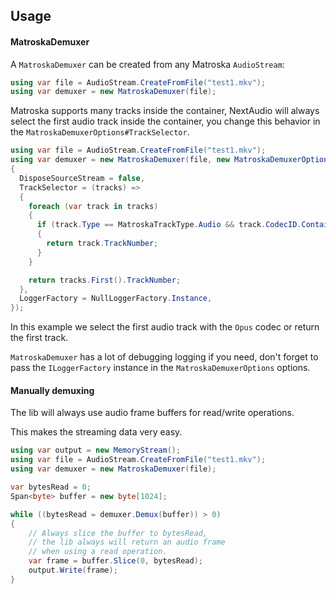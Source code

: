## Usage
#### MatroskaDemuxer
A `MatroskaDemuxer` can be created from any Matroska `AudioStream`:

```csharp
using var file = AudioStream.CreateFromFile("test1.mkv");
using var demuxer = new MatroskaDemuxer(file);
```

Matroska supports many tracks inside the container, NextAudio will always select the first audio track inside the container, you change this behavior in the `MatroskaDemuxerOptions#TrackSelector`.

```csharp
using var file = AudioStream.CreateFromFile("test1.mkv");
using var demuxer = new MatroskaDemuxer(file, new MatroskaDemuxerOptions()
{
  DisposeSourceStream = false,
  TrackSelector = (tracks) =>
  {
    foreach (var track in tracks)
    {
      if (track.Type == MatroskaTrackType.Audio && track.CodecID.Contains("OPUS"))
      {
        return track.TrackNumber;
      }
    }

    return tracks.First().TrackNumber;
  },
  LoggerFactory = NullLoggerFactory.Instance,
});
```

In this example we select the first audio track with the `Opus` codec or return the first track.

`MatroskaDemuxer` has a lot of debugging logging if you need, don't forget to pass the `ILoggerFactory` instance in the `MatroskaDemuxerOptions` options.

#### Manually demuxing
The lib will always use audio frame buffers for read/write operations.

This makes the streaming data very easy.
```csharp
using var output = new MemoryStream();
using var file = AudioStream.CreateFromFile("test1.mkv");
using var demuxer = new MatroskaDemuxer(file);

var bytesRead = 0;
Span<byte> buffer = new byte[1024];

while ((bytesRead = demuxer.Demux(buffer)) > 0)
{
    // Always slice the buffer to bytesRead,
    // the lib always will return an audio frame
    // when using a read operation.
    var frame = buffer.Slice(0, bytesRead);
    output.Write(frame);
}
```
